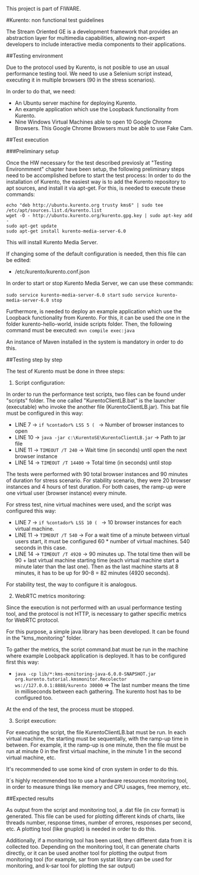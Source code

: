 This project is part of FIWARE.

#Kurento: non functional test guidelines

The Stream Oriented GE is a development framework that provides an abstraction layer for multimedia capabilities, allowing non-expert developers to include interactive media components to their applications. 

##Testing environment

Due to the protocol used by Kurento, is not posible to use an usual performance testing tool. We need to use a Selenium script instead, executing it in multiple browsers (90 in the stress scenarios).

In order to do that, we need: 

* An Ubuntu server machine for deploying Kurento.
* An example application which use the Loopback functionality from Kurento.
* Nine Windows Virtual Machines able to open 10 Google Chrome Browsers. This Google Chrome Browsers must be able to use Fake Cam.

##Test execution

###Preliminary setup

Once the HW necessary for the test described previosly at "Testing Environmment" chapter have been setup, the following preliminary steps need to be accomplished before to start the test process:
In order to do the installation of Kurento, the easiest way is to add the Kurento repository to apt sources, and install it via apt-get. For this, is needed to execute these commands:

    echo "deb http://ubuntu.kurento.org trusty kms6" | sudo tee /etc/apt/sources.list.d/kurento.list
    wget -O - http://ubuntu.kurento.org/kurento.gpg.key | sudo apt-key add -
    sudo apt-get update
    sudo apt-get install kurento-media-server-6.0


This will install Kurento Media Server.

If changing some of the default configuration is needed, then this file can be edited:

* /etc/kurento/kurento.conf.json

In order to start or stop Kurento Media Server, we can use these commands:

`sudo service kurento-media-server-6.0 start`
`sudo service kurento-media-server-6.0 stop`

Furthermore, is needed to deploy an example application which use the Loopback functionality from Kurento. For this, it can be used the one in the folder kurento-hello-world, inside scripts folder.
Then, the following command must be executed:
`mvn compile exec:java`

An instance of Maven installed in the system is mandatory in order to do this.

##Testing step by step

The test of Kurento must be done in three steps:

1. Script configuration:

In order to run the performance test scripts, two files can be found under "scripts" folder. The one called "KurentoClientLB.bat" is the launcher (executable) who invoke the another file (KurentoClientLB.jar). This bat file must be configured in this way:

* LINE 7 -> `if %contador% LSS 5 ( ` -> Number of browser instances to open
* LINE 10 -> `java -jar c:\KurentoSE\KurentoClientLB.jar` -> Path to jar file
* LINE 11 -> `TIMEOUT /T 240` -> Wait time (in seconds) until open the next browser instance
* LINE 14 -> `TIMEOUT /T 14400` -> Total time (in seconds) until stop

The tests were performed with 90 total browser instances and 90 minutes of duration for stress scenario. For stability scenario, they were 20 browser instances and 4 hours of test duration. For both cases, the ramp-up were one virtual user (browser instance) every minute.

For stress test, nine virtual machines were used, and the script was configured this way:

* LINE 7 -> `if %contador% LSS 10 ( ` -> 10 browser instances for each virtual machine. 
* LINE 11 -> `TIMEOUT /T 540` -> For a wait time of a minute between virtual users start, it must be configured 60 * number of virtual machines. 540 seconds in this case.
* LINE 14 -> `TIMEOUT /T 4920` -> 90 minutes up. The total time then will be 90 + last virtual machine starting time (each virtual machine start a minute later than the last one). Then as the last machine starts at 8 minutes, it has to be up for 90-8 = 82 minutes (4920 seconds).

For stability test, the way to configure it is analogous. 

2. WebRTC metrics monitoring:

Since the execution is not performed with an usual performance testing tool, and the protocol is not HTTP, is necessary to gather specific metrics for WebRTC protocol.

For this purpose, a simple java library has been developed. It can be found in the "kms_monitoring" folder. 

To gather the metrics, the script command.bat must be run in the machine where example Loobpack application is deployed. It has to be configured first this way:

* `java -cp lib/*:kms-monitoring-java-6.0.0-SNAPSHOT.jar org.kurento.tutorial.kmsmonitor.Recolector ws://127.0.0.1:8888/kurento 30000`  => The last number means the time in milliseconds between each gathering. The kurento host has to be configured too.

At the end of the test, the process must be stopped.

3. Script execution:

For executing the script, the file KurentoClientLB.bat must be run. In each virtual machine, the starting must be sequentally, with the ramp-up time in between. For example, it the ramp-up is one minute, then the file must be run at minute 0 in the first virtual machine, in the minute 1 in the second virtual machine, etc.

It's recommended to use some kind of cron system in order to do this.

It´s highly recommended too to use a hardware resources monitoring tool, in order to measure things like memory and CPU usages, free memory, etc.

##Expected results

As output from the script and monitoring tool, a .dat file (in csv format) is generated. This file can be used for plotting different kinds of charts, like threads number, response times, number of errores, responses per second, etc. A plotting tool (like gnuplot) is needed in order to do this.

Additionally, if a monitoring tool has been used, then different data from it is collected too. Depending on the monitoring tool, it can generate charts directly, or it can be used another tool for plotting the output from monitoring tool (for example, sar from systat library can be used for monitoring, and k-sar tool for plotting the sar output)

